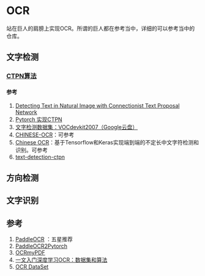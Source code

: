 # OCR

站在巨人的肩膀上实现OCR。所谓的巨人都在参考当中，详细的可以参考当中的仓库。

## 文字检测

### [CTPN算法](./doc/CTPN_Detection.md)



#### 参考

1. [Detecting Text in Natural Image with Connectionist Text Proposal Network](https://arxiv.org/pdf/1609.03605.pdf)
2. [Pytorch 实现CTPN](https://github.com/BADBADBADBOY/pytorch.ctpn)
2. [文字检测数据集：VOCdevkit2007（Google云盘）](https://drive.google.com/file/d/1S9K9NKkA0RYlBswCfyUI0dv_fI4r5bcX/view)
3. [CHINESE-OCR](https://github.com/xiaofengShi/CHINESE-OCR)：可参考
4. [Chinese OCR](https://github.com/YCG09/chinese_ocr)：基于Tensorflow和Keras实现端到端的不定长中文字符检测和识别。可参考
5. [text-detection-ctpn](https://github.com/eragonruan/text-detection-ctpn)



## 方向检测


## 文字识别


## 参考

1. [PaddleOCR](https://github.com/PaddlePaddle/PaddleOCR) ：五星推荐
2. [PaddleOCR2Pytorch](https://github.com/frotms/PaddleOCR2Pytorch)
3. [OCRmyPDF](https://github.com/ocrmypdf/OCRmyPDF)
4. [一文入门深度学习OCR：数据集和算法](https://zhuanlan.zhihu.com/p/356842725)
5. [OCR DataSet](https://github.com/WenmuZhou/OCR_DataSet)




